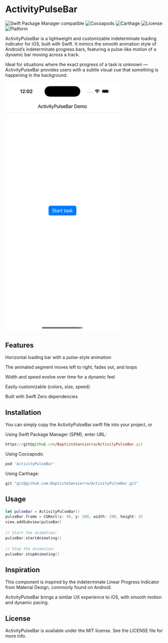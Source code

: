 # ActivityPulseBar

![Swift Package Manager compatible](https://img.shields.io/badge/Swift_Package_Manager-Compatible-4BC51D.svg?style=flat)
![Cocoapods](https://img.shields.io/badge/cocoapods-Compatible-4BC51D.svg?style=flat)
![Carthage](https://img.shields.io/badge/Carthage-Compatible-4BC51D.svg?style=flat)
![License](https://img.shields.io/badge/License-MIT-black.svg?style=flat)
![Platform](https://img.shields.io/badge/License-iOS-black.svg?style=flat)


ActivityPulseBar is a lightweight and customizable indeterminate loading indicator for iOS, built with Swift.
It mimics the smooth animation style of Android’s indeterminate progress bars, featuring a pulse-like motion of a dynamic bar moving across a track.

Ideal for situations where the exact progress of a task is unknown — ActivityPulseBar provides users with a subtle visual cue that something is happening in the background.

<img src="Screenshots/demo.gif" alt="Animation of ActivityPulseBar in the iOS simulator" width="363" />


## Features

Horizontal loading bar with a pulse-style animation

The animated segment moves left to right, fades out, and loops

Width and speed evolve over time for a dynamic feel

Easily customizable (colors, size, speed)

Built with Swift 
Zero dependencies

## Installation

You can simply copy the ActivityPulseBar.swift file into your project, or 

Using Swift Package Manager (SPM), enter URL:
```ruby
https://git@github.com/BaptisteSansierra/ActivityPulseBar.git 
```

Using Cocoapods:
```ruby
pod 'ActivityPulseBar'
```

Using Carthage:
```ruby
git "git@github.com:BaptisteSansierra/ActivityPulseBar.git"
```


## Usage

```swift
let pulseBar = ActivityPulseBar()
pulseBar.frame = CGRect(x: 40, y: 100, width: 200, height: 4)
view.addSubview(pulseBar)

// Start the animation:
pulseBar.startAnimating()

// Stop the animation:
pulseBar.stopAnimating()
```

## Inspiration

This component is inspired by the indeterminate Linear Progress Indicator from Material Design, commonly found on Android.

ActivityPulseBar brings a similar UX experience to iOS, with smooth motion and dynamic pacing.

## License

ActivityPulseBar is available under the MIT license. See the LICENSE file for more info.
